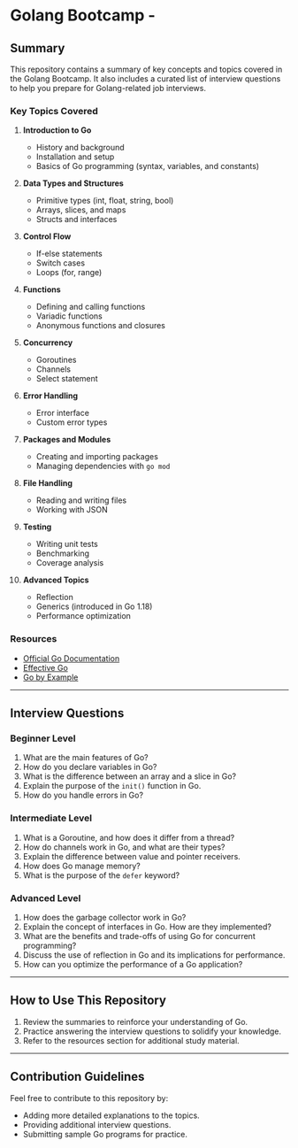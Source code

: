 # Golang Bootcamp -

## Summary

This repository contains a summary of key concepts and topics covered in the Golang Bootcamp. It also includes a curated list of interview questions to help you prepare for Golang-related job interviews.

### Key Topics Covered

1. **Introduction to Go**

    - History and background
    - Installation and setup
    - Basics of Go programming (syntax, variables, and constants)

2. **Data Types and Structures**

    - Primitive types (int, float, string, bool)
    - Arrays, slices, and maps
    - Structs and interfaces

3. **Control Flow**

    - If-else statements
    - Switch cases
    - Loops (for, range)

4. **Functions**

    - Defining and calling functions
    - Variadic functions
    - Anonymous functions and closures

5. **Concurrency**

    - Goroutines
    - Channels
    - Select statement

6. **Error Handling**

    - Error interface
    - Custom error types

7. **Packages and Modules**

    - Creating and importing packages
    - Managing dependencies with `go mod`

8. **File Handling**

    - Reading and writing files
    - Working with JSON

9. **Testing**

    - Writing unit tests
    - Benchmarking
    - Coverage analysis

10. **Advanced Topics**
    - Reflection
    - Generics (introduced in Go 1.18)
    - Performance optimization

### Resources

-   [Official Go Documentation](https://golang.org/doc/)
-   [Effective Go](https://golang.org/doc/effective_go.html)
-   [Go by Example](https://gobyexample.com/)

---

## Interview Questions

### Beginner Level

1. What are the main features of Go?
2. How do you declare variables in Go?
3. What is the difference between an array and a slice in Go?
4. Explain the purpose of the `init()` function in Go.
5. How do you handle errors in Go?

### Intermediate Level

1. What is a Goroutine, and how does it differ from a thread?
2. How do channels work in Go, and what are their types?
3. Explain the difference between value and pointer receivers.
4. How does Go manage memory?
5. What is the purpose of the `defer` keyword?

### Advanced Level

1. How does the garbage collector work in Go?
2. Explain the concept of interfaces in Go. How are they implemented?
3. What are the benefits and trade-offs of using Go for concurrent programming?
4. Discuss the use of reflection in Go and its implications for performance.
5. How can you optimize the performance of a Go application?

---

## How to Use This Repository

1. Review the summaries to reinforce your understanding of Go.
2. Practice answering the interview questions to solidify your knowledge.
3. Refer to the resources section for additional study material.

---

## Contribution Guidelines

Feel free to contribute to this repository by:

-   Adding more detailed explanations to the topics.
-   Providing additional interview questions.
-   Submitting sample Go programs for practice.
